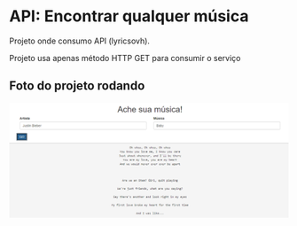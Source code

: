 # API: Encontrar qualquer música

Projeto onde consumo API (lyricsovh).

Projeto usa apenas método HTTP GET para consumir o serviço

## Foto do projeto rodando

![img musicFinder](https://github.com/brenosantin96/musicFinderConsumindoAPI/blob/main/MusicFinder.png)


